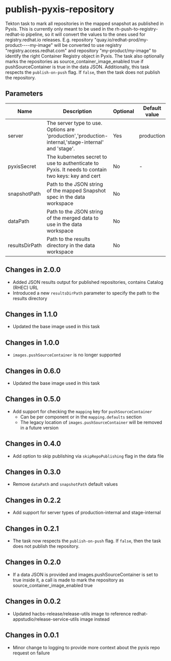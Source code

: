 # publish-pyxis-repository

Tekton task to mark all repositories in the mapped snapshot as published in Pyxis.
This is currently only meant to be used in the rh-push-to-registry-redhat-io pipeline,
so it will convert the values to the ones used for registry.redhat.io releases.
E.g. repository "quay.io/redhat-prod/my-product----my-image" will be converted to use
registry "registry.access.redhat.com" and repository "my-product/my-image" to identify
the right Container Registry object in Pyxis. The task also optionally
marks the repositories as source_container_image_enabled true if pushSourceContainer
is true in the data JSON.
Additionally, this task respects the `publish-on-push` flag. If `false`, then the task
does not publish the repository.



## Parameters

| Name           | Description                                                                                          | Optional | Default value   |
|----------------|------------------------------------------------------------------------------------------------------|----------|-----------------|
| server         | The server type to use. Options are 'production','production-internal,'stage-internal' and 'stage'.  | Yes      | production      |
| pyxisSecret    | The kubernetes secret to use to authenticate to Pyxis. It needs to contain two keys: key and cert    | No       | -               |
| snapshotPath   | Path to the JSON string of the mapped Snapshot spec in the data workspace                            | No       |                 |
| dataPath       | Path to the JSON string of the merged data to use in the data workspace                              | No       |                 |
| resultsDirPath | Path to the results directory in the data workspace                                                  | No       |                 |

## Changes in 2.0.0
* Added JSON results output for published repositories, contains Catalog (RHEC) URL
* Introduced a new `resultsDirPath` parameter to specify the path to the results directory

## Changes in 1.1.0
* Updated the base image used in this task

## Changes in 1.0.0
* `images.pushSourceContainer` is no longer supported

## Changes in 0.6.0
* Updated the base image used in this task

## Changes in 0.5.0
* Add support for checking the `mapping` key for `pushSourceContainer`
  * Can be per component or in the `mapping.defaults` section
  * The legacy location of `images.pushSourceContainer` will be removed in a future version

## Changes in 0.4.0
* Add option to skip publishing via `skipRepoPublishing` flag in the data file

## Changes in 0.3.0
* Remove `dataPath` and `snapshotPath` default values

## Changes in 0.2.2
* Add support for server types of production-internal and stage-internal

## Changes in 0.2.1
* The task now respects the `publish-on-push` flag. If `false`, then the task
does not publish the repository.

## Changes in 0.2.0
* If a data JSON is provided and images.pushSourceContainer is set to true inside it, a call is made
to mark the repository as source_container_image_enabled true

## Changes in 0.0.2
* Updated hacbs-release/release-utils image to reference redhat-appstudio/release-service-utils image instead

## Changes in 0.0.1
* Minor change to logging to provide more context about the pyxis repo request on failure
